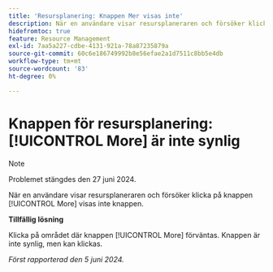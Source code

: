 ```yaml
---
title: 'Resursplanering: Knappen Mer visas inte'
description: När en användare visar resursplaneraren och försöker klicka på knappen [!UICONTROL More] visas inte knappen. Det finns en lösning.
hidefromtoc: true
feature: Resource Management
exl-id: 7aa5a227-cdbe-4131-921a-78a87235879a
source-git-commit: 60c6e186749992b8e56efae2a1d7511c8bb5e4db
workflow-type: tm+mt
source-wordcount: '83'
ht-degree: 0%

---
```


# Knappen för resursplanering: [!UICONTROL More] är inte synlig

>[!NOTE]
>
>Problemet stängdes den 27 juni 2024.

När en användare visar resursplaneraren och försöker klicka på knappen [!UICONTROL More] visas inte knappen.

**Tillfällig lösning**

Klicka på området där knappen [!UICONTROL More] förväntas. Knappen är inte synlig, men kan klickas.

_Först rapporterad den 5 juni 2024._
